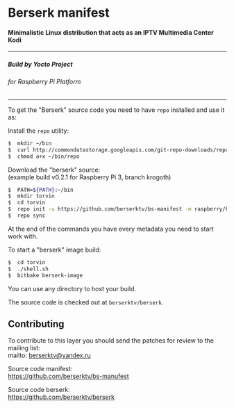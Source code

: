 # Berserk manifest

#### Minimalistic Linux distribution that acts as an IPTV Multimedia Center Kodi

---  
##### Build by Yocto Project 

###### for Raspberry Pi Platform
---  


To get the "Berserk" source code you need to have `repo` installed and use it as:

Install the `repo` utility:

```sh
$  mkdir ~/bin
$  curl http://commondatastorage.googleapis.com/git-repo-downloads/repo > ~/bin/repo
$  chmod a+x ~/bin/repo
```

Download the "berserk" source:  
(example build v0.2.1 for Raspberry Pi 3, branch krogoth)  

```sh
$  PATH=${PATH}:~/bin
$  mkdir torvin
$  cd torvin
$  repo init -u https://github.com/berserktv/bs-manifest -m raspberry/krogoth/torvin-0.2.1.xml
$  repo sync
```

At the end of the commands you have every metadata you need to start work with.  

To start a "berserk" image build:  

```sh
$  cd torvin
$  ./shell.sh
$  bitbake berserk-image
```

You can use any directory to host your build. 

The source code is checked out at `berserktv/berserk`.

## Contributing

To contribute to this layer you should send the patches for review to the mailing list:  
    mailto: berserktv@yandex.ru  

Source code manifest:  
    https://github.com/berserktv/bs-manufest  

Source code berserk:  
    https://github.com/berserktv/berserk  
    
